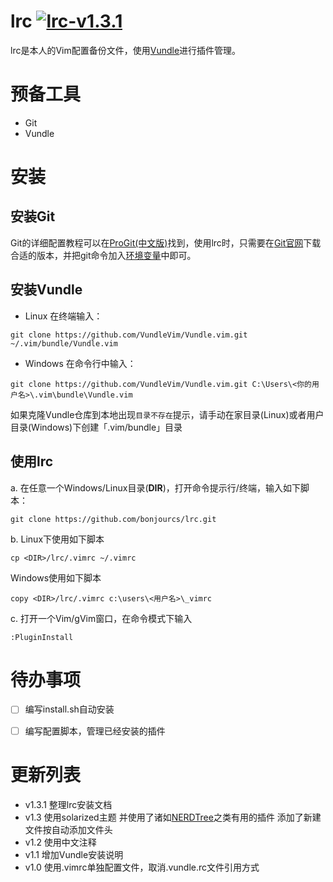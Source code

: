# lrc [![lrc-v1.3.1](https://img.shields.io/badge/lrc-v1.3.1-blue.svg)](https://github.com/bonjourcs/lrc)
lrc是本人的Vim配置备份文件，使用[Vundle](https://github.com/VundleVim/Vundle.vim)进行插件管理。

# 预备工具
- Git
- Vundle

# 安装
## 安装Git
Git的详细配置教程可以在[ProGit(中文版)](http://git.oschina.net/progit/)找到，使用lrc时，只需要在[Git官网](https://git-scm.com/downloads)下载合适的版本，并把git命令加入[环境变量](https://zh.wikipedia.org/wiki/%E7%8E%AF%E5%A2%83%E5%8F%98%E9%87%8F)中即可。
## 安装Vundle
- Linux
在终端输入：
```
git clone https://github.com/VundleVim/Vundle.vim.git ~/.vim/bundle/Vundle.vim
```
- Windows
在命令行中输入：
```
git clone https://github.com/VundleVim/Vundle.vim.git C:\Users\<你的用户名>\.vim\bundle\Vundle.vim
```
如果克隆Vundle仓库到本地出现`目录不存在`提示，请手动在家目录(Linux)或者用户目录(Windows)下创建「.vim/bundle」目录
## 使用lrc
a. 在任意一个Windows/Linux目录(**DIR**)，打开命令提示行/终端，输入如下脚本：
```
git clone https://github.com/bonjourcs/lrc.git
```
b. Linux下使用如下脚本
```
cp <DIR>/lrc/.vimrc ~/.vimrc
```
Windows使用如下脚本
```
copy <DIR>/lrc/.vimrc c:\users\<用户名>\_vimrc
```
c. 打开一个Vim/gVim窗口，在命令模式下输入
```
:PluginInstall
```

# 待办事项

- [ ] 编写install.sh自动安装
- [ ] 编写配置脚本，管理已经安装的插件 


# 更新列表
- v1.3.1
整理lrc安装文档
- v1.3
使用solarized主题 并使用了诸如[NERDTree](https://github.com/scrooloose/nerdtree)之类有用的插件
添加了新建文件按<F4>自动添加文件头
- v1.2
使用中文注释
- v1.1
增加Vundle安装说明
- v1.0
使用.vimrc单独配置文件，取消.vundle.rc文件引用方式
